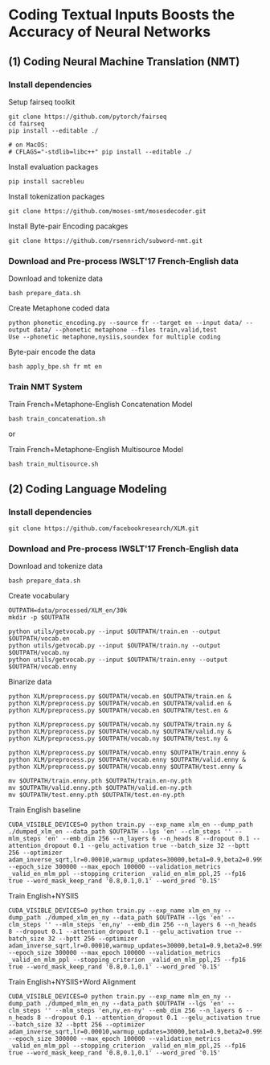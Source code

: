 # Coding Textual Inputs Boosts the Accuracy of Neural Networks

## (1) Coding Neural Machine Translation (NMT)

### Install dependencies
Setup fairseq toolkit
```
git clone https://github.com/pytorch/fairseq
cd fairseq
pip install --editable ./

# on MacOS:
# CFLAGS="-stdlib=libc++" pip install --editable ./
```

Install evaluation packages
```
pip install sacrebleu
```
Install tokenization packages
```
git clone https://github.com/moses-smt/mosesdecoder.git
```

Install Byte-pair Encoding pacakges
```
git clone https://github.com/rsennrich/subword-nmt.git
```

### Download and Pre-process IWSLT'17 French-English data

Download and tokenize data
```
bash prepare_data.sh
```

Create Metaphone coded data
```
python phonetic_encoding.py --source fr --target en --input data/ --output data/ --phonetic metaphone --files train,valid,test
Use --phonetic metaphone,nysiis,soundex for multiple coding
```

Byte-pair encode the data
```
bash apply_bpe.sh fr mt en
```

### Train NMT System
Train French+Metaphone-English Concatenation Model
```
bash train_concatenation.sh
```
or

Train French+Metaphone-English Multisource Model
```
bash train_multisource.sh
```

## (2) Coding Language Modeling

### Install dependencies
```
git clone https://github.com/facebookresearch/XLM.git
```

### Download and Pre-process IWSLT'17 French-English data

Download and tokenize data
```
bash prepare_data.sh
```

Create vocabulary 
```
OUTPATH=data/processed/XLM_en/30k
mkdir -p $OUTPATH

python utils/getvocab.py --input $OUTPATH/train.en --output $OUTPATH/vocab.en
python utils/getvocab.py --input $OUTPATH/train.ny --output $OUTPATH/vocab.ny
python utils/getvocab.py --input $OUTPATH/train.enny --output $OUTPATH/vocab.enny
```

Binarize data
```
python XLM/preprocess.py $OUTPATH/vocab.en $OUTPATH/train.en &
python XLM/preprocess.py $OUTPATH/vocab.en $OUTPATH/valid.en &
python XLM/preprocess.py $OUTPATH/vocab.en $OUTPATH/test.en &

python XLM/preprocess.py $OUTPATH/vocab.ny $OUTPATH/train.ny &
python XLM/preprocess.py $OUTPATH/vocab.ny $OUTPATH/valid.ny &
python XLM/preprocess.py $OUTPATH/vocab.ny $OUTPATH/test.ny &

python XLM/preprocess.py $OUTPATH/vocab.enny $OUTPATH/train.enny &
python XLM/preprocess.py $OUTPATH/vocab.enny $OUTPATH/valid.enny &
python XLM/preprocess.py $OUTPATH/vocab.enny $OUTPATH/test.enny &

mv $OUTPATH/train.enny.pth $OUTPATH/train.en-ny.pth
mv $OUTPATH/valid.enny.pth $OUTPATH/valid.en-ny.pth
mv $OUTPATH/test.enny.pth $OUTPATH/test.en-ny.pth
```

Train English baseline
```
CUDA_VISIBLE_DEVICES=0 python train.py --exp_name xlm_en --dump_path ./dumped_xlm_en --data_path $OUTPATH --lgs 'en' --clm_steps '' --mlm_steps 'en' --emb_dim 256 --n_layers 6 --n_heads 8 --dropout 0.1 --attention_dropout 0.1 --gelu_activation true --batch_size 32 --bptt 256 --optimizer adam_inverse_sqrt,lr=0.00010,warmup_updates=30000,beta1=0.9,beta2=0.999,weight_decay=0.01,eps=0.000001 --epoch_size 300000 --max_epoch 100000 --validation_metrics _valid_en_mlm_ppl --stopping_criterion _valid_en_mlm_ppl,25 --fp16 true --word_mask_keep_rand '0.8,0.1,0.1' --word_pred '0.15' 
```

Train English+NYSIIS
```
CUDA_VISIBLE_DEVICES=0 python train.py --exp_name xlm_en_ny --dump_path ./dumped_xlm_en_ny --data_path $OUTPATH --lgs 'en' --clm_steps '' --mlm_steps 'en,ny' --emb_dim 256 --n_layers 6 --n_heads 8 --dropout 0.1 --attention_dropout 0.1 --gelu_activation true --batch_size 32 --bptt 256 --optimizer adam_inverse_sqrt,lr=0.00010,warmup_updates=30000,beta1=0.9,beta2=0.999,weight_decay=0.01,eps=0.000001 --epoch_size 300000 --max_epoch 100000 --validation_metrics _valid_en_mlm_ppl --stopping_criterion _valid_en_mlm_ppl,25 --fp16 true --word_mask_keep_rand '0.8,0.1,0.1' --word_pred '0.15' 
```

Train English+NYSIIS+Word Alignment
```
CUDA_VISIBLE_DEVICES=0 python train.py --exp_name mlm_en_ny --dump_path ./dumped_mlm_en_ny --data_path $OUTPATH --lgs 'en' --clm_steps '' --mlm_steps 'en,ny,en-ny' --emb_dim 256 --n_layers 6 --n_heads 8 --dropout 0.1 --attention_dropout 0.1 --gelu_activation true --batch_size 32 --bptt 256 --optimizer adam_inverse_sqrt,lr=0.00010,warmup_updates=30000,beta1=0.9,beta2=0.999,weight_decay=0.01,eps=0.000001 --epoch_size 300000 --max_epoch 100000 --validation_metrics _valid_en_mlm_ppl --stopping_criterion _valid_en_mlm_ppl,25 --fp16 true --word_mask_keep_rand '0.8,0.1,0.1' --word_pred '0.15' 
```
